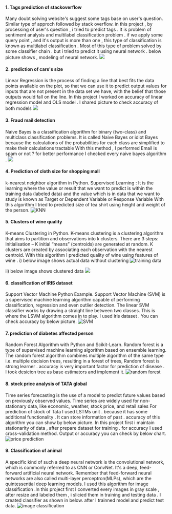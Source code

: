  #### 1. Tags prediction of stackoverflow
 Many doubt solving website's suggest some  tags base on user's question. Similar type of approch followed by stack overflow. in this project , by processing of user's question  , i tried to predict tags . It is problem of sentiment analysis and multilabel classification problem . if we apply some query point , and it's output is more than one , this type of classification is known as multilabel classification . Most of this type of problem solved by some classifier chain . but i tried to predict it using neural network . below picture shows , modeling of neural network.
![](https://github.com/Dhruvil1632/output/blob/master/output%20images/linear%20regression.PNG)

#### 2. prediction of cars's size
Linear Regression is the process of finding a line that best fits the data points
available on the plot, so that we can use it to predict output values for inputs
that are not present in the data set we have, with the belief that those outputs 
would fall on the line.
In this project I worked on accuracy of linear regression model and OLS model . I shared picture to check accuracy of both models
![](https://github.com/Dhruvil1632/output/blob/master/output%20images/linear%20regression.PNG)

#### 3. Fraud mail detection
Naive Bayes is a classification algorithm for binary (two-class) and multiclass classification problems. It is called Naive Bayes or idiot Bayes because the calculations of the probabilities for each class are simplified to make their calculations tractable
With this method ,  I performed Email is spam or not ?
for better performance I checked every naive bayes algorithm .
![](https://github.com/Dhruvil1632/output/blob/master/output%20images/spam%20detection.PNG)

#### 4. Prediction of cloth size for shopping mall
k-nearest neighbor algorithm in Python. Supervised Learning : It is the learning where the value or result that we want to predict is within the training data (labeled data) and the value which is in data that we want to study is known as Target or Dependent Variable or Response Variable 
With this algorithm I tried to predicted size of tea shirt using height and weight of the person.
![KNN](https://github.com/Dhruvil1632/output/blob/master/output%20images/KNN.PNG)

#### 5. Clusters of wine quality
K-means Clustering in Python. K-means clustering is a clustering algorithm that aims to partition and observations into k clusters. There are 3 steps: Initialisation – K initial “means” (centroids) are generated at random. K clusters are created by associating each observation with the nearest centroid.
With this algorithm I predicted quality of wine using features of wine .
i) below image shows actual data without clustering
![training data](https://github.com/Dhruvil1632/output/blob/master/output%20images/Kmean%20training.PNG)

ii) below image shows clustered data
![](https://github.com/Dhruvil1632/output/blob/master/output%20images/Kmean%20output.PNG)

#### 6.  classification of IRIS dataset
Support Vector Machine Python Example. Support Vector Machine (SVM) is a supervised machine learning algorithm capable of performing classification, regression and even outlier detection. The linear SVM classifier works by drawing a straight line between two classes. This is where the LSVM algorithm comes in to play.
I used iris dataset . You can check accuracy by below picture.
![SVM](https://github.com/Dhruvil1632/output/blob/master/output%20images/SVM.PNG)

#### 7. prediction of diabetes affected person
Random Forest Algorithm with Python and Scikit-Learn. Random forest is a type of supervised machine learning algorithm based on ensemble learning. The random forest algorithm combines multiple algorithm of the same type i.e. multiple decision trees, resulting in a forest of trees,
Random forest is strong learner . accuracy is very important factor for prediction of disease . I took desicion tree as base estimators and implement it. 
![random forest](https://github.com/Dhruvil1632/output/blob/master/output%20images/SVM.PNG)

#### 8. stock price analysis of TATA global
Time series forecasting is the use of a model to predict future values based on previously observed values. Time series are widely used for non-stationary data, like economic, weather, stock price, and retail sales
For prediction of stock of Tata I used LSTMs unit . because it has some additional functionality . It can store information of past . accuracy of  this algorithm you can show by below picture. In this project first i maintain stationarity of data , after prepare dataset for training . for accuracy I used cross-validation method. Output or accuracy you can check by below chart.
![price prediction](https://github.com/Dhruvil1632/output/blob/master/output%20images/price%20prediction.PNG)

#### 9. Classification of animal
A specific kind of such a deep neural network is the convolutional network, which is commonly referred to as CNN or ConvNet. It's a deep, feed-forward artificial neural network. Remember that feed-forward neural networks are also called multi-layer perceptron(MLPs), which are the quintessential deep learning models.
I used this algorithm for image classification .In this project first I converted every images in gray scale , after resize  and labeled them , i slicied them in training and testing data . I created classifier as shown in below. after  I trainned model and predict test data.
![image classification](https://github.com/Dhruvil1632/output/blob/master/output%20images/image%20classifier.PNG)



